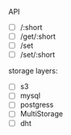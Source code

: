 API
* [ ] /:short
* [ ] /get/:short
* [ ] /set
* [ ] /set/:short

storage layers:
* [ ] s3
* [ ] mysql
* [ ] postgress
* [ ] MultiStorage
* [ ] dht
